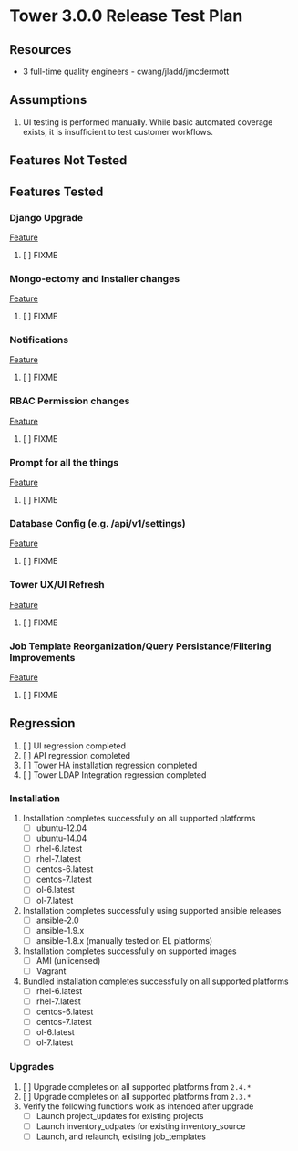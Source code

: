 # Tower 3.0.0 Release Test Plan

## Resources
* 3 full-time quality engineers - cwang/jladd/jmcdermott

## Assumptions
1. UI testing is performed manually.  While basic automated coverage exists, it is insufficient to test customer workflows.

## Features Not Tested

## Features Tested

### Django Upgrade
[Feature](https://drive.google.com/open?id=18RB73_CSFX6uSOZLmp9McHU1mVfhw5eUKNDEzJScnjA)

1. [ ] FIXME

### Mongo-ectomy and Installer changes
[Feature](https://drive.google.com/open?id=1fJeLZefxSia0-XSS0Gx_jeG5lYXUkU8V1LD9juEnlDc)

1. [ ] FIXME

### Notifications
[Feature](https://drive.google.com/open?id=14qb12baMp5aYWVpxXGEKxiC_wX3ZpHe3Bf6hwUue9rI)

1. [ ] FIXME

### RBAC Permission changes
[Feature](https://drive.google.com/open?id=1n_hLt0vKV5ytyYtA5oj71QLKiWtKQkhVezbUvUj_npA)

1. [ ] FIXME

### Prompt for all the things
[Feature](https://drive.google.com/open?id=15iSHWjgCk0oyuHX9soWtClB9dOJ4Qlxm5H8fsTqoTuo)

1. [ ] FIXME

### Database Config (e.g. /api/v1/settings)
[Feature](https://drive.google.com/open?id=1Oc84TUnV2eh2Cy29vVfUfdJmV_qyg7NnTAEhuqoYdiQ)

1. [ ] FIXME
 
### Tower UX/UI Refresh
[Feature](https://drive.google.com/open?id=1fJeLZefxSia0-XSS0Gx_jeG5lYXUkU8V1LD9juEnlDc)

1. [ ] FIXME

### Job Template Reorganization/Query Persistance/Filtering Improvements
[Feature](https://drive.google.com/open?id=15FIaU-guKSfavK_pZ7f4k1Z9z3uXLFsYxXIFr3kzwcA)

1. [ ] FIXME

## Regression
1. [ ] UI regression completed
1. [ ] API regression completed
1. [ ] Tower HA installation regression completed
1. [ ] Tower LDAP Integration regression completed

### Installation
1. Installation completes successfully on all supported platforms
    * [ ] ubuntu-12.04
    * [ ] ubuntu-14.04
    * [ ] rhel-6.latest
    * [ ] rhel-7.latest
    * [ ] centos-6.latest
    * [ ] centos-7.latest
    * [ ] ol-6.latest
    * [ ] ol-7.latest
1. Installation completes successfully using supported ansible releases
    * [ ] ansible-2.0
    * [ ] ansible-1.9.x
    * [ ] ansible-1.8.x (manually tested on EL platforms)
1. Installation completes successfully on supported images
    * [ ] AMI (unlicensed)
    * [ ] Vagrant
1. Bundled installation completes successfully on all supported platforms
    * [ ] rhel-6.latest
    * [ ] rhel-7.latest
    * [ ] centos-6.latest
    * [ ] centos-7.latest
    * [ ] ol-6.latest
    * [ ] ol-7.latest

### Upgrades
1. [ ] Upgrade completes on all supported platforms from `2.4.*`
1. [ ] Upgrade completes on all supported platforms from `2.3.*`
1. Verify the following functions work as intended after upgrade
    * [ ] Launch project_updates for existing projects
    * [ ] Launch inventory_udpates for existing inventory_source
    * [ ] Launch, and relaunch, existing job_templates
